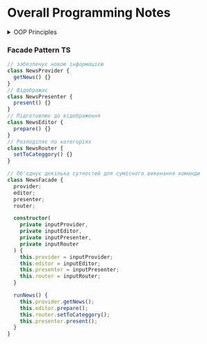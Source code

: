 # Overall Programming Notes

<details>
<summary>OOP Principles</summary>
 1) Encapsulation (Private, Public, Protected)
 2) Inheritance
 3) Polymorphism (Possibility to override methods with a same name in child classes)
</details>

### Facade Pattern TS

```ts
// забезпечує новою інформацією
class NewsProvider {
  getNews() {}
}
// Відображає
class NewsPresenter {
  present() {}
}
// Підготовлює до відображення
class NewsEditor {
  prepare() {}
}
// Розподіляє по категоріях
class NewsRouter {
  setToCateggory() {}
}

// Об'єднує декілька сутностей для сумісного виконання команди
class NewsFacade {
  provider;
  editor;
  presenter;
  router;

  constructor(
    private inputProvider,
    private inputEditor,
    private inputPresenter,
    private inputRouter
  ) {
    this.provider = inputProvider;
    this.editor = inputEditor;
    this.presenter = inputPresenter;
    this.router = inputRouter;
  }

  runNews() {
    this.provider.getNews();
    this.editor.prepare();
    this.router.setToCateggory();
    this.presenter.present();
  }
}
```